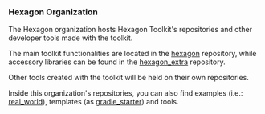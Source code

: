 
### Hexagon Organization
The Hexagon organization hosts Hexagon Toolkit's repositories and other developer tools made with
the toolkit.

The main toolkit functionalities are located in the [hexagon] repository, while accessory libraries
can be found in the [hexagon_extra] repository.

Other tools created with the toolkit will be held on their own repositories.

Inside this organization's repositories, you can also find examples (i.e.: [real_world]), templates
(as [gradle_starter]) and tools.

[hexagon]: https://github.com/hexagontk/hexagon
[hexagon_extra]: https://github.com/hexagontk/hexagon_extra
[real_world]: https://github.com/hexagontk/real_world
[gradle_starter]: https://github.com/hexagontk/gradle_starter
